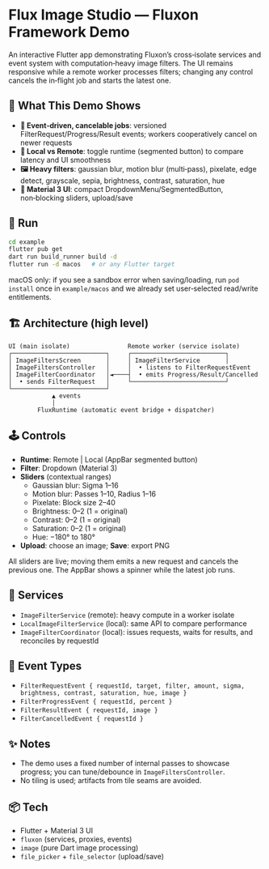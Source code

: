 # Flux Image Studio — Fluxon Framework Demo

An interactive Flutter app demonstrating Fluxon’s cross‑isolate services and event system with computation‑heavy image filters. The UI remains responsive while a remote worker processes filters; changing any control cancels the in‑flight job and starts the latest one.

## 🎯 What This Demo Shows

- **📡 Event‑driven, cancelable jobs**: versioned FilterRequest/Progress/Result events; workers cooperatively cancel on newer requests
- **🔄 Local vs Remote**: toggle runtime (segmented button) to compare latency and UI smoothness
- **🖼️ Heavy filters**: gaussian blur, motion blur (multi‑pass), pixelate, edge detect, grayscale, sepia, brightness, contrast, saturation, hue
- **🧭 Material 3 UI**: compact DropdownMenu/SegmentedButton, non‑blocking sliders, upload/save

## 🚀 Run

```bash
cd example
flutter pub get
dart run build_runner build -d
flutter run -d macos   # or any Flutter target
```

macOS only: if you see a sandbox error when saving/loading, run `pod install` once in `example/macos` and we already set user‑selected read/write entitlements.

## 🏗️ Architecture (high level)

```
UI (main isolate)                Remote worker (service isolate)
┌──────────────────────────┐     ┌──────────────────────────┐
│ ImageFiltersScreen       │     │ ImageFilterService       │
│ ImageFiltersController   │     │  • listens to FilterRequestEvent
│ ImageFilterCoordinator   │◄────┤  • emits Progress/Result/Cancelled
│  • sends FilterRequest   │     └──────────────────────────┘
└──────────────────────────┘
            ▲ events
            │
        FluxRuntime (automatic event bridge + dispatcher)
```

## 🕹️ Controls

- **Runtime**: Remote | Local (AppBar segmented button)
- **Filter**: Dropdown (Material 3)
- **Sliders** (contextual ranges)
  - Gaussian blur: Sigma 1–16
  - Motion blur: Passes 1–10, Radius 1–16
  - Pixelate: Block size 2–40
  - Brightness: 0–2 (1 = original)
  - Contrast: 0–2 (1 = original)
  - Saturation: 0–2 (1 = original)
  - Hue: −180° to 180°
- **Upload**: choose an image; **Save**: export PNG

All sliders are live; moving them emits a new request and cancels the previous one. The AppBar shows a spinner while the latest job runs.

## 🧩 Services

- `ImageFilterService` (remote): heavy compute in a worker isolate
- `LocalImageFilterService` (local): same API to compare performance
- `ImageFilterCoordinator` (local): issues requests, waits for results, and reconciles by requestId

## 📡 Event Types

- `FilterRequestEvent { requestId, target, filter, amount, sigma, brightness, contrast, saturation, hue, image }`
- `FilterProgressEvent { requestId, percent }`
- `FilterResultEvent { requestId, image }`
- `FilterCancelledEvent { requestId }`

## ✨ Notes

- The demo uses a fixed number of internal passes to showcase progress; you can tune/debounce in `ImageFiltersController`.
- No tiling is used; artifacts from tile seams are avoided.

## 📦 Tech

- Flutter + Material 3 UI
- `fluxon` (services, proxies, events)
- `image` (pure Dart image processing)
- `file_picker` + `file_selector` (upload/save)